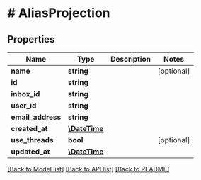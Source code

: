 # # AliasProjection

## Properties

Name | Type | Description | Notes
------------ | ------------- | ------------- | -------------
**name** | **string** |  | [optional] 
**id** | **string** |  | 
**inbox_id** | **string** |  | 
**user_id** | **string** |  | 
**email_address** | **string** |  | 
**created_at** | [**\DateTime**](\DateTime) |  | 
**use_threads** | **bool** |  | [optional] 
**updated_at** | [**\DateTime**](\DateTime) |  | 

[[Back to Model list]](../../README#documentation-for-models) [[Back to API list]](../../README#documentation-for-api-endpoints) [[Back to README]](../../README)



